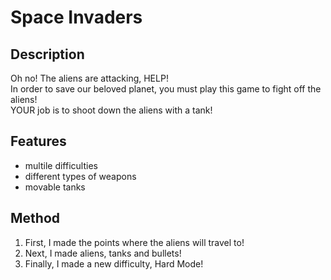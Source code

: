 Space Invaders
=============

Description
----------
 Oh no! The aliens are attacking, HELP!                                                                                                                                   
 In order to save our beloved planet, you must play this game to fight off the aliens!                                                                                   
 YOUR job is to shoot down the aliens with a tank!                                                                                                                      

Features
-------
- multile difficulties
- different types of weapons
- movable tanks

Method
------
  1. First, I made the points where the aliens will travel to!
  2. Next, I made aliens, tanks and bullets!
  3. Finally, I made a new difficulty, Hard Mode!
  
